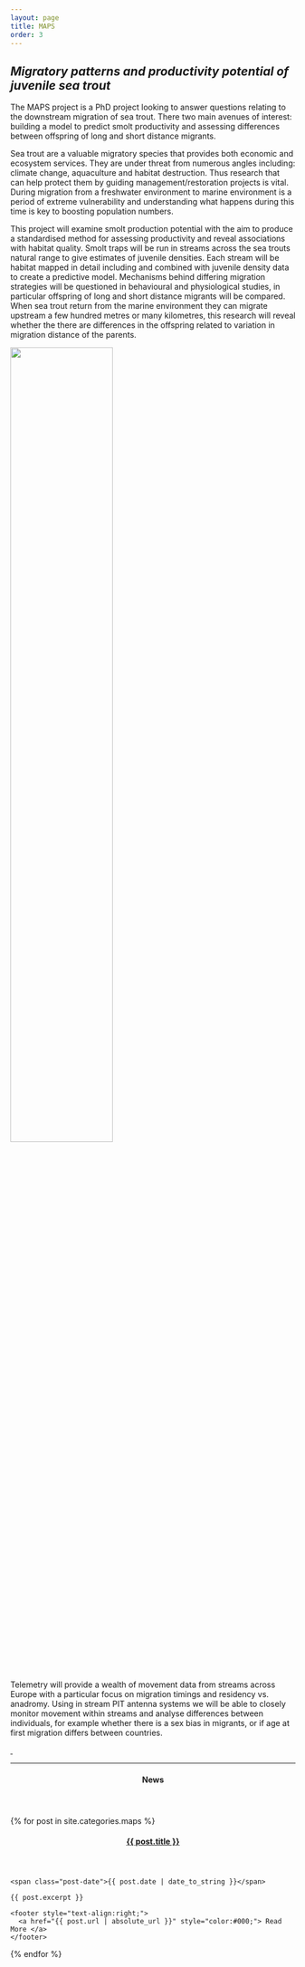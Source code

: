 ```yaml
---
layout: page
title: MAPS
order: 3
---
```


## *Migratory patterns and productivity potential of juvenile sea trout*

The MAPS project is a PhD project looking to answer questions relating to the downstream migration of sea trout. There two main avenues of interest: building a model to predict smolt productivity and assessing differences between offspring of long and short distance migrants. 

Sea trout are a valuable migratory species that provides both economic and ecosystem services. They are under threat from numerous angles including: climate change, aquaculture and habitat destruction. Thus research that can help protect them by guiding management/restoration projects is vital. During migration from a freshwater environment to marine environment is a period of extreme vulnerability and understanding what happens during this time is key to boosting population numbers. 

This project will examine smolt production potential with the aim to produce a standardised method for assessing productivity and reveal associations with habitat quality. Smolt traps will be run in streams across the sea trouts natural range to give estimates of juvenile densities. Each stream will be habitat mapped in detail including and combined with juvenile density data to create a predictive model. 
Mechanisms behind differing migration strategies will be questioned in behavioural and physiological studies, in particular offspring of long and short distance migrants will be compared. When sea trout return from the marine environment they can migrate upstream a few hundred metres or many kilometres, this research will reveal whether the there are differences in the offspring related to variation in migration distance of the parents.  

<p>
    <img src="https://user-images.githubusercontent.com/96004332/150122386-568745c4-b91e-4d09-856c-dca3ab7856c8.jpg" width="60%" alt>
</p>

Telemetry will provide a wealth of movement data from streams across Europe with a particular focus on migration timings and residency vs. anadromy. Using in stream PIT antenna systems we will be able to closely monitor movement within streams and analyse differences between individuals, for example whether there is a sex bias in migrants, or if age at first migration differs between countries. 

 
<p class="sponsors">
  <a href="https://formas.se/">
    <img alt="" src="https://user-images.githubusercontent.com/96004332/149924302-a5e85e43-f5f8-4b2f-b1d3-dc389238b59d.png" />
  </a>
  <a href="https://www.ices.dk/Pages/default.aspx">
    <img alt="" src="https://user-images.githubusercontent.com/96004332/149924529-7370b8e2-2ef1-4db1-91a0-7f7f60acadc6.png" />
  </a>
</p>    

---

<aside class="posts">
  <header>
    <h4>News</h4>
  </header>

  {% for post in site.categories.maps %}
  <section class="post">
    <header>
      <h4 class="post-title">
        <a href="{{ post.url | absolute_url }}">
          {{ post.title }}
        </a>
      </h4>
    </header>

    <span class="post-date">{{ post.date | date_to_string }}</span>

    {{ post.excerpt }}

    <footer style="text-align:right;">
      <a href="{{ post.url | absolute_url }}" style="color:#000;"> Read More </a>
    </footer>
  </section>
  {% endfor %}
</aside>
